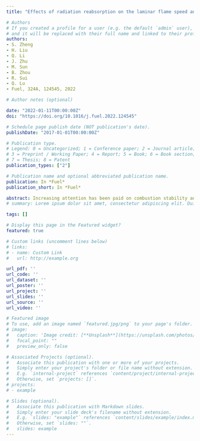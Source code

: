 ```yaml
---
title: "Effects of radiation reabsorption on the laminar flame speed and NO emission during aviation kerosene combustion at elevated pressures"

# Authors
# If you created a profile for a user (e.g. the default `admin` user), write the username (folder name) here 
# and it will be replaced with their full name and linked to their profile.
authors:
- S. Zheng
- H. Liu
- Q. Li
- J. Zhu
- M. Sun
- B. Zhou
- R. Sui
- Q. Lu
- Fuel, 324A, 124545, 2022

# Author notes (optional)

date: "2022-01-11T00:00:00Z"
doi: "https://doi.org/10.1016/j.fuel.2022.124545"

# Schedule page publish date (NOT publication's date).
publishDate: "2017-01-01T00:00:00Z"

# Publication type.
# Legend: 0 = Uncategorized; 1 = Conference paper; 2 = Journal article;
# 3 = Preprint / Working Paper; 4 = Report; 5 = Book; 6 = Book section;
# 7 = Thesis; 8 = Patent
publication_types: ["2"]

# Publication name and optional abbreviated publication name.
publication: In *Fuel*
publication_short: In *Fuel*

abstract: Increasing attention has been paid on combustion stability and pollution emission of aviation kerosene due to the emerging interests on supersonic combustion scramjets. Whereas, the vitiation component H2O introduced by hydrogen-fueled heaters in high-enthalpy vitiated air during ground experiments has a considerable influence on kerosene combustion, especially through its radiation effect, which needs to be further investigated. In this paper, the radiation reabsorption effects on laminar flame speeds and NO emissions during RP-3/H2O/O2/N2 combustion was assessed numerically over a wide range of equivalence ratio and pressure (ϕ = 0.7–1.4 and P = 1–15 atm) using detailed chemical and radiation models. The surrogate model of RP-3 consisted of vol. 25% 1,3,5-trimethylbenzene (C9H12), 46.31% n-decane (C10H22) and 28.69% iso-dodecane (IC12H26), while the vitiated air had 12% H2O. It was revealed that the radiation reabsorption of H2O in the vitiated air had significant impact on the accurate simulation of laminar flame speeds. As equivalence ratios varied, the role of radiation reabsorption on laminar flame speeds was most pronounced at ϕ = 0.7. As the key radical, the generation of H through the reversed step of CH2OH + H = CH3 + OH was chemically inhibited due to radiation. The radiation reabsorption effect on flame speeds was strengthened with rising pressures, with the reaction H + O2 = O + OH dominant at the pressure range 1–10 atm. In contrast, a slight increase in the impact on laminar flame speeds between 10 and 15 atm was controlled by direct radiative effect. Finally, for NO emission, the reduction of downstream temperature caused by radiative heat loss and the increment of radical concentrations induced by preheating determined radiation reabsorption effects on NO generation.
# summary: Lorem ipsum dolor sit amet, consectetur adipiscing elit. Duis posuere tellus ac convallis placerat. Proin tincidunt magna sed ex sollicitudin condimentum.

tags: []

# Display this page in the Featured widget?
featured: true

# Custom links (uncomment lines below)
# links:
# - name: Custom Link
#   url: http://example.org

url_pdf: ''
url_code: ''
url_dataset: ''
url_poster: ''
url_project: ''
url_slides: ''
url_source: ''
url_video: ''

# Featured image
# To use, add an image named `featured.jpg/png` to your page's folder. 
# image:
#   caption: 'Image credit: [**Unsplash**](https://unsplash.com/photos/pLCdAaMFLTE)'
#   focal_point: ""
#   preview_only: false

# Associated Projects (optional).
#   Associate this publication with one or more of your projects.
#   Simply enter your project's folder or file name without extension.
#   E.g. `internal-project` references `content/project/internal-project/index.md`.
#   Otherwise, set `projects: []`.
# projects:
# - example

# Slides (optional).
#   Associate this publication with Markdown slides.
#   Simply enter your slide deck's filename without extension.
#   E.g. `slides: "example"` references `content/slides/example/index.md`.
#   Otherwise, set `slides: ""`.
#   slides: example
---
```


